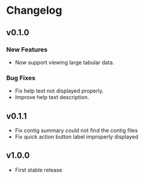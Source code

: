 # Changelog

## v0.1.0

### New Features

- Now support viewing large tabular data.

### Bug Fixes

- Fix help text not displayed properly.
- Improve help text description.

## v0.1.1

- Fix contig summary could not find the contig files
- Fix quick action button label improperly displayed

## v1.0.0

- First stable release
